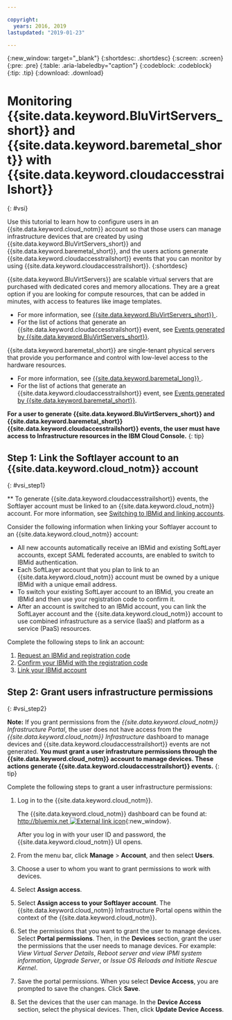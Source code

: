 ```yaml
---

copyright:
  years: 2016, 2019
lastupdated: "2019-01-23"

---
```


{:new_window: target="_blank"}
{:shortdesc: .shortdesc}
{:screen: .screen}
{:pre: .pre}
{:table: .aria-labeledby="caption"}
{:codeblock: .codeblock}
{:tip: .tip}
{:download: .download}


# Monitoring {{site.data.keyword.BluVirtServers_short}} and {{site.data.keyword.baremetal_short}} with {{site.data.keyword.cloudaccesstrailshort}}
{: #vsi}

Use this tutorial to learn how to configure users in an {{site.data.keyword.cloud_notm}} account so that those users can manage infrastructure devices that are created by using {{site.data.keyword.BluVirtServers_short}} and {{site.data.keyword.baremetal_short}}, and the users actions generate {{site.data.keyword.cloudaccesstrailshort}} events that you can monitor by using {{site.data.keyword.cloudaccesstrailshort}}.
{:shortdesc}

{{site.data.keyword.BluVirtServers}} are scalable virtual servers that are purchased with dedicated cores and memory allocations. They are a great option if you are looking for compute resources, that can be added in minutes, with access to features like image templates. 
* For more information, see [{{site.data.keyword.BluVirtServers_short}} ](/docs/vsi?topic=virtual-servers-about-virtual-servers#about-virtual-servers). 
* For the list of actions that generate an {{site.data.keyword.cloudaccesstrailshort}} event, see [Events generated by {{site.data.keyword.BluVirtServers_short}}](/docs/vsi?topic=virtual-servers-at_events#at_events).

{{site.data.keyword.baremetal_short}} are single-tenant physical servers that provide you performance and control with low-level access to the hardware resources. 
* For more information, see [{{site.data.keyword.baremetal_long}} ](/docs/bare-metal?topic=bare-metal-about#about).
* For the list of actions that generate an {{site.data.keyword.cloudaccesstrailshort}} event, see [Events generated by {{site.data.keyword.baremetal_short}}](/docs/bare-metal?topic=bare-metal-at_events#at_events).

**For a user to generate {{site.data.keyword.BluVirtServers_short}} and {{site.data.keyword.baremetal_short}} {{site.data.keyword.cloudaccesstrailshort}} events, the user must have access to Infrastructure resources in the IBM Cloud Console.**
{: tip}

## Step 1: Link the Softlayer account to an {{site.data.keyword.cloud_notm}} account
{: #vsi_step1}

** To generate {{site.data.keyword.cloudaccesstrailshort}} events, the Softlayer account must be linked to an {{site.data.keyword.cloud_notm}} account. For more information, see [Switching to IBMid and linking accounts](/docs/account?topic=account-unifyingaccounts#link_accounts).

Consider the following information when linking your Softlayer account to an {{site.data.keyword.cloud_notm}} account:
* All new accounts automatically receive an IBMid and existing SoftLayer accounts, except SAML federated accounts, are enabled to switch to IBMid authentication.
* Each SoftLayer account that you plan to link to an {{site.data.keyword.cloud_notm}} account must be owned by a unique IBMid with a unique email address.
* To switch your existing SoftLayer account to an IBMid, you create an IBMid and then use your registration code to confirm it.
* After an account is switched to an IBMid account, you can link the SoftLayer account and the {{site.data.keyword.cloud_notm}} account to use combined infrastructure as a service (IaaS) and platform as a service (PaaS) resources. 

Complete the following steps to link an account:
1. [Request an IBMid and registration code](/docs/account?topic=account-unifyingaccounts#reqIBMidandregcode)
2. [Confirm your IBMid with the registration code](/docs/account?topic=account-unifyingaccounts#confIBMiduseregcode)
3. [Link your IBMid account](/docs/account?topic=account-unifyingaccounts#link_user_account)


## Step 2: Grant users infrastructure permissions
{: #vsi_step2}

**Note:** If you grant permissions from the *{{site.data.keyword.cloud_notm}} Infrastructure Portal*, the user does not have access from the *{{site.data.keyword.cloud_notm}} Infrastructure* dashboard to manage devices and {{site.data.keyword.cloudaccesstrailshort}} events are not generated. **You must grant a user infrastruture permissions through the {{site.data.keyword.cloud_notm}} account to manage devices. These actions generate {{site.data.keyword.cloudaccesstrailshort}} events.**
{: tip}

Complete the following steps to grant a user infrastructure permissions:

1. Log in to the {{site.data.keyword.cloud_notm}}.

    The {{site.data.keyword.cloud_notm}} dashboard can be found at: [http://bluemix.net ![External link icon](../../../icons/launch-glyph.svg "External link icon")](http://bluemix.net){:new_window}.
    
	After you log in with your user ID and password, the {{site.data.keyword.cloud_notm}} UI opens.

2. From the menu bar, click **Manage** &gt; **Account**, and then select **Users**. 

3. Choose a user to whom you want to grant permissions to work with devices.

4. Select **Assign access**.

5. Select **Assign access to your Softlayer account**. The {{site.data.keyword.cloud_notm}} Infrastructure Portal opens within the context of the {{site.data.keyword.cloud_notm}}.

6. Set the permissions that you want to grant the user to manage devices. Select **Portal permissions**. Then, in the **Devices** section, grant the user the permissions that the user needs to manage devices. For example: *View Virtual Server Details*, *Reboot server and view IPMI system information*, *Upgrade Server*, or *Issue OS Reloads and Initiate Rescue Kernel*.

7. Save the portal permissions. When you select **Device Access**, you are prompted to save the changes. Click **Save**.

8. Set the devices that the user can manage. In the **Device Access** section, select the physical devices. Then, click **Update Device Access**.





